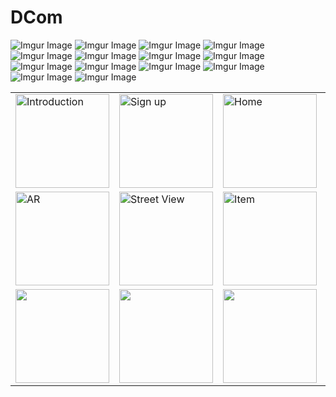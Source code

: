 # DCom

![Imgur Image](https://imgur.com/apcuTnd.png)
![Imgur Image](https://imgur.com/wMzQW6c.png)
![Imgur Image](https://imgur.com/62hnkOY.png)
![Imgur Image](https://imgur.com/dPRgzzg.png)
![Imgur Image](https://imgur.com/VaVg0hM.png)
![Imgur Image](https://imgur.com/wEBNlMY.png)
![Imgur Image](https://imgur.com/zwMIpW9.png)
![Imgur Image](https://imgur.com/p9vI49D.png)
![Imgur Image](https://imgur.com/nlq78Nj.png)
![Imgur Image](https://imgur.com/p6wHI1U.png)
![Imgur Image](https://imgur.com/HPOnwBB.png)
![Imgur Image](https://imgur.com/fa1C0M3.png)
![Imgur Image](https://imgur.com/gBPAx0v.png)
![Imgur Image](https://imgur.com/2HrrBts.png)

<table>
  <tr>
    <td><img src="https://imgur.com/apcuTnd.png" alt="Introduction" width="150" height="auto"></td>
    <td><img src="demo/demo_2.jpg" alt="Sign up" width="150" height="auto"></td>
    <td><img src="demo/demo_3.jpg" alt="Home" width="150" height="auto"></td>
    <td><img src="demo/demo_4.jpg" alt="Explore" width="150" height="auto"></td>
    <td><img src="demo/demo_5.jpg" alt="Favorite" width="150" height="auto"></td>
  </tr>
  <tr>
    <td><img src="demo/demo_6.jpg" alt="AR" width="150" height="auto"></td>
    <td><img src="demo/demo_7.jpg" alt="Street View" width="150" height="auto"></td>
    <td><img src="demo/demo_82.png" alt="Item" width="150" height="auto"></td>
    <td><img src="demo/demo_92.png" alt="Story" width="150" height="auto"></td>
    <td><img src="demo/demo_102.png" alt="Museum" width="150" height="auto"></td>
  </tr>
  <tr>
    <td><img src="demo/demo_112.png" width="150" height="auto"></td>
    <td><img src="demo/demo_122.png" width="150" height="auto"></td>
    <td><img src="demo/demo_132.png" width="150" height="auto"></td>
    <td><img src="demo/demo_142.png" width="150" height="auto"></td>
    <td><img src="demo/demo_152.png" width="150" height="auto"></td>
  </tr>
</table>
